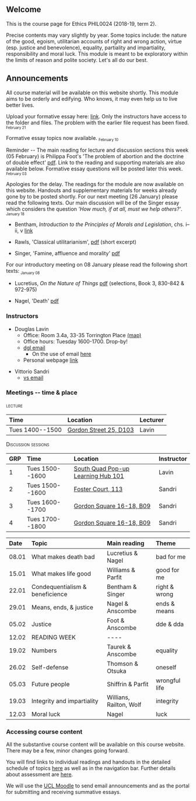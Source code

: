 
## Welcome

This is the course page for Ethics PHIL0024 (2018-19, term 2).

Precise contents may vary slightly by year. Some topics include: the nature of the good, egoism, utilitarian accounts of right and wrong action, virtue (esp. justice and benevolence), equality, partiality and impartiality, responsibility and moral luck. This module is meant to be exploratory within the limits of reason and polite society. Let's all do our best.


## Announcements

All course material will be available on this website shortly. This module aims to be orderly and edifying. Who knows, it may even help us to live better lives. 


Upload your formative essay here: [link](https://www.dropbox.com/sh/wc73pgb4itrko39/AADhIp2nJnEYPaD1E2drudmta?dl=0). Only the instructors have access to the folder and files. The problem with the earlier file request has been fixed. <sub><small>February 21</small></sub> 

Formative essay topics now available. <sub><small>February 10</small></sub> 


Reminder -- The main reading for lecture and discussion sections this week (05 February) is Philippa Foot's 'The problem of abortion and the doctrine of double effect' [pdf](https://www.dropbox.com/s/30gogqhbnslx5nq/foot-dde-chapter-2.pdf?dl=0). Link to the reading and supporting materials are also available below. Formative essay questions will be posted later this week. <sub><small>February 03</small></sub> 


Apologies for the delay. The readings for the module are now available on this website. Handouts and supplementary materials for weeks already gone by to be posted shortly. For our next meeting (26 January) please read the following texts. Our main discussion will be of the Singer essay which considers the question *'How much, if at all, must we help others?'*.  <sub><small>January 18</small></sub>

  - Bentham, *Introduction to the Principles of Morals and Legislation*, chs. i–ii, v [link](https://www.utilitarianism.com/jeremy-bentham/index.html)

  - Rawls, 'Classical utilitarianism', [pdf](https://www.dropbox.com/s/tp22sfm0cpe10sx/rawls_classical_utilitarianism.pdf?dl=0) (short excerpt)

  - Singer, 'Famine, affluence and morality' [pdf](https://www.dropbox.com/s/di7mlljznyibsyz/Singer_Famine_Affluence_Morality%20copy.pdf?dl=0)


For our introductory meeting on 08 January please read the following short texts: <sub><small>January 08</small></sub>

  - Lucretius, *On the Nature of Things* [pdf](https://www.dropbox.com/s/220199d8zq309xs/Lucretius_Death.pdf?dl=0) (selections, Book 3, 830-842 & 972-975)

  - Nagel, 'Death' [pdf](https://www.dropbox.com/s/35etu00rvp50bd0/Nagel_Death.pdf?dl=0)


<!-- For those who expressed interest in writing on the content of the last scheduled meeting, I've added a few questions to the list of essay topics [link](https://www.dropbox.com/s/30tvn21e7x25w3x/essay_topics.pdf?dl=0). In addition, I'm holding extended office hours this Wednesday (May 2nd from 1500 to 1800). You're welcome to drop-by.<sub style="color:red"><small>Posted April 30</small></sub>


My office hours for term 3 are Wednesdays 1500-1600. I will be in my office Monday 23 April from 1500-1700 in case you would like to drop-by to discuss the summative essay. Given sufficient interest I will schedule additional drop-in hours.<sub><small>Posted April 21</small></sub>


The deadline for the summative essay is *Tuesday 8 May at 1600*. Additional material has been added below. I will add a couple more sets of notes, a sample essay from another year, and possible additional essay questions. If you'd like to propose your own, please be in contact with me and Alec.
<small>Posted April 16</small></sub>


The deadline for the summative essay was originally set for Monday 23 April 2018, 4pm. I have requested that it be extended by two weeks to Monday 7 May 2018 4pm. If the request is granted, as I expect it will be, the new deadline will be registered on the Turnitin/Moodle page. There will *not* be a blanket response from the department. For offical confirmation you will need to refer to the submission deadlines on Moodle/TurnitIn for the relevant module you are taking, in this case PHIL2047. I expect to hear definitively Monday or Tuesday of this next week (April 9 or 10). <sub><small>March 29</small></sub>

Over the next couple days I will post additional course materials (handout, notes and likely futher essay topics). I will have special drop-in office hours early in the week beginning April 23. More details will be posted on our course website as the time approaches. <sub><small>March 29</small></sub>



For our meeting of March 20th please be prepared to discuss Philippa Foot, 'The problem of abortion and the doctrine of double effect' and in addition Judith Thomson, 'The trolley problem'. There are links to texts and handouts on the schedule of topics and readings. <sub><small>March 20</small></sub>


The due date for the summative (final) essay is *April 23rd 2018*. This date for summative essays is common to all term two philosophy modules. For more detail please see the Philosophy BA assessment space [link](https://moodle.ucl.ac.uk/course/view.php?id=14303).  <sub><small>March 6</small></sub>

Given the continuation of the UCU strike action I'll be adding further material and plugins to the website in the coming days. Various handouts as well as a [collaborative writing platform](discussion.md)have already been added. More is to come.<sub><small>March 5</small></sub>

As the strike continues, please check the schedule for regular updates of course material, especially handouts and readings. I hope very much that we will be able to meet next Tuesday, March 6! I will post further announcements in the coming days. In addition I will add a chat room for discussion. Check back soon.<sub><small>February 28</small></sub>

Apologies for the delay -- H3N2 ('aussie flu') has been interfering with philosophy and all other thought since Friday. Essays topics are available [here](https://www.dropbox.com/s/30tvn21e7x25w3x/essay_topics.pdf?dl=0). <sub><small>February 13</small></sub> -->


<!--A few important announcements <sub><small>November 24</small></sub>
- I've posted additional office hours each week to discuss among other things your plans for the summative essay. Access the calendar through my [webpage](http://www.douglaslavin.org/)
  - If there are materials you would like to discuss please upload them [here](https://www.dropbox.com/request/oY2JI7TC4oIfUD1gtMsb) a couple days in advance of our meeting.
- As Alec said, I'm planning to have the make-up session during Alec's usual slot on Monday.

- Formative essay topics now posted [below](assessment.md). <small>06.11.2017</small> -->


### Instructors

- Douglas Lavin
  + Office: Room 3.4a, 33-35 Torrington Place [(map)](http://www.ucl.ac.uk/maps/33-35-torrington-place)
  + Office hours: Tuesday 1600-1700. Drop-by!
  + [dgl email](mailto:d.lavin@ucl.ac.uk)
    - On the use of email [here](policies.md)
  + Personal webpage [link](http://www.douglaslavin.org)
<!--[schedule](http://www.supersaas.co.uk/schedule/DouglasLavin/OfficeHoursUCL) -->

- Vittorio Sandri
  + [vs email](mailto:vittorio.sandri.14@ucl.ac.uk)


### Meetings -- time & place

<span style="font-variant:small-caps;"> lecture</span>

| Time            | Location                                                                  | Lecturer |
|:----------------|:--------------------------------------------------------------------------|:---------|
| Tues 1400--1500 | [Gordon Street 25, D103](http://www.ucl.ac.uk/maps/25-gordon-square-d103) | Lavin    |




<span style="font-variant:small-caps;">Discussion sessions</span>

| GRP | Time            | Location                                                                                | Instructor |
|:----|:----------------|:----------------------------------------------------------------------------------------|:-----------|
| 1   | Tues 1500--1600 | [South Quad Pop-up Learning Hub 101](http://www.ucl.ac.uk/maps/south-quad-learning-hub) | Lavin      |
| 2   | Tues 1500--1600 | [Foster Court, 113](http://www.ucl.ac.uk/maps/foster-court)                             | Sandri     |
| 3   | Tues 1600--1700 | [Gordon Square 16-18, B09](http://www.ucl.ac.uk/maps/18-gordon-square)                  | Sandri     |
| 4   | Tues 1700--1800 | [Gordon Square 16-18, B09](http://www.ucl.ac.uk/maps/18-gordon-square)                  | Sandri     |


<!-- 
### Very brief schedule of topics

<!-- <span style="font-variant:small-caps;"> brief schedule of topics</span> -->

| Date  | Topic                           | Main reading            | Theme         |
|:------|:--------------------------------|:------------------------|:--------------|
| 08.01 | What makes death bad            | Lucretius & Nagel       | bad for me    |
| 15.01 | What makes life good            | Williams & Parfit       | good for me   |
| 22.01 | Condequentialism & beneficience | Bentham & Singer        | right & wrong |
| 29.01 | Means, ends, & justice          | Nagel & Anscombe        | ends & means  |
| 05.02 | Justice                         | Foot & Anscombe         | dde & dda     |
| 12.02 | READING WEEK                    | ----                    |               |
| 19.02 | Numbers                         | Taurek & Anscombe       | equality      |
| 26.02 | Self-defense                    | Thomson & Otsuka        | oneself       |
| 05.03 | Future people                   | Shiffrin & Parfit       | wrongful life |
| 19.03 | Integrity and impartiality      | Willians, Railton, Wolf | integrity     |
| 12.03 | Moral luck                      | Nagel                   | luck          |


<!-- 
Impartiality & integrity
Wolf & Williams -->

<!-- death and life
taking life and giving birth -->
<!-- self-defense, inviolability, good/bad right/wrong wronging/doingrightby -->
<!-- nagel, war and massacre, thomson&otsuka self-defense, feinberg, rights, and paradox of deonto, bentham/smart/? power of utilitarianism and really consequentialism! and some interesting form of amoralism! 

Feinberg, Omelas, Rights!

-->



### Accessing course content

All the substantive course content will be available on this course website. There may be a few, minor changes going forward.

You will find links to individual readings and handouts in the detailed schedule of topics [here](/schedule) as well as in the navigation bar. Further details about assessment are [here](/assessment).

We will use the [UCL Moodle](https://moodle-1819.ucl.ac.uk/course/view.php?id=6543) to send email announcements and as the portal for submitting and receiving summative essays.


<!-- A folder with assigned and supplemental readings is available here [folder](https://www.dropbox.com/sh/bwz4x8b77j71hna/AAC9IwTHnPbJHQmQSbtxjVrXa?dl=0). -->


<!-- - Torrington 1-19, G09 [map](http://www.ucl.ac.uk/maps/1-19-torrington-place)
- Wilkins Garden, Rm 20­24 [map](http://www.ucl.ac.uk/maps/wilkins-terrace)
- Malet Place 1-4, 250 [map](http://www.ucl.ac.uk/maps/1-4-malet-place)
- Torrington 33-35, G02 [map](http://www.ucl.ac.uk/maps/33-35-torrington-place)
- Torrington 33-35, B2 [map](http://www.ucl.ac.uk/maps/33-35-torrington-place) -->


<!-- These classes are not mandatory, so you do not have to come. However, you are strongly encouraged to do so! Last year the students found them very beneficial. We had some really excellent in depth discussions about the material. On the whole, we cover the same terrain as the texts set for class reading. The sessions are an opportunity for you to ask questions you didn't get to ask in class, or take further lines of inquiry which you weren't able to in the full group. -->
